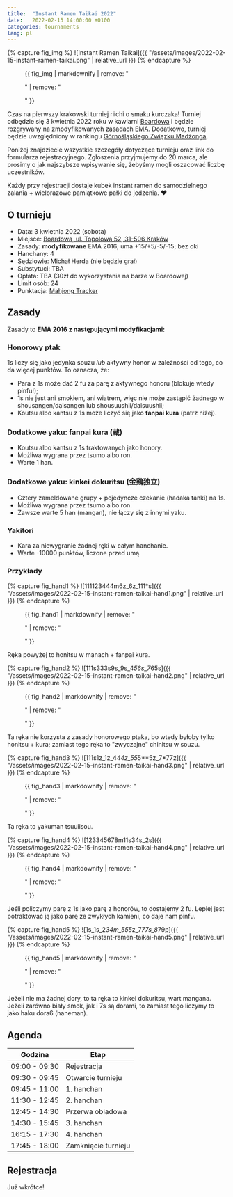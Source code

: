 ```yaml
---
title:  "Instant Ramen Taikai 2022"
date:   2022-02-15 14:00:00 +0100
categories: tournaments
lang: pl
---
```


{% capture fig_img %}
![Instant Ramen Taikai]({{ "/assets/images/2022-02-15-instant-ramen-taikai.png" | relative_url }})
{% endcapture %}

<figure>
  {{ fig_img | markdownify | remove: "<p>" | remove: "</p>" }}
</figure>

Czas na pierwszy krakowski turniej riichi o smaku kurczaka! Turniej odbędzie się 3 kwietnia 2022 roku
w kawiarni [Boardowa](http://boardowa.pl/) i będzie rozgrywany na zmodyfikowanych
zasadach [EMA](http://mahjong-europe.org/). Dodatkowo, turniej będzie uwzględniony w rankingu
[Górnośląskiego Związku Madżonga](https://mahjongsilesia.wordpress.com/).

Poniżej znajdziecie wszystkie szczegóły dotyczące turnieju oraz link do
formularza rejestracyjnego. Zgłoszenia przyjmujemy do 20 marca, ale prosimy o
jak najszybsze wpisywanie się, żebyśmy mogli oszacować liczbę uczestników.

Każdy przy rejestracji dostaje kubek instant ramen do samodzielnego zalania + wielorazowe pamiątkowe pałki do jedzenia. ❤️

## O turnieju

* Data: 3 kwietnia 2022 (sobota)
* Miejsce: [Boardowa, ul. Topolowa 52, 31-506 Kraków](https://g.page/Boardowa)
* Zasady: **modyfikowane** EMA 2016; uma +15/+5/-5/-15; bez oki
* Hanchany: 4
* Sędziowie: Michał Herda (nie będzie grał)
* Substytuci: TBA
* Opłata: TBA (30zł do wykorzystania na barze w Boardowej)
* Limit osób: 24
* Punktacja: [Mahjong Tracker](https://mahjongtracker.com/)

## Zasady

Zasady to **EMA 2016 z następującymi modyfikacjami:**

### Honorowy ptak
1s liczy się jako jedynka souzu *lub* aktywny honor w zależności od tego, co da więcej punktów. To oznacza, że:

* Para z 1s może dać 2 fu za parę z aktywnego honoru (blokuje wtedy pinfu!);
* 1s nie jest ani smokiem, ani wiatrem, więc nie może zastąpić żadnego w shousangen/daisangen lub shousuushii/daisuushii;
* Koutsu albo kantsu z 1s może liczyć się jako **fanpai kura** (patrz niżej).

### Dodatkowe yaku: fanpai kura (蔵)
* Koutsu albo kantsu z 1s traktowanych jako honory.
* Możliwa wygrana przez tsumo albo ron.
* Warte 1 han.

### Dodatkowe yaku: kinkei dokuritsu (金鶏独立)
* Cztery zameldowane grupy + pojedyncze czekanie (hadaka tanki) na 1s.
* Możliwa wygrana przez tsumo albo ron.
* Zawsze warte 5 han (mangan), nie łączy się z innymi yaku.

### Yakitori

* Kara za niewygranie żadnej ręki w całym hanchanie.
* Warte -10000 punktów, liczone przed umą.

### Przykłady

{% capture fig_hand1 %}
![111123444m6z_6z_111*s]({{ "/assets/images/2022-02-15-instant-ramen-taikai-hand1.png" | relative_url }})
{% endcapture %}

<figure>
  {{ fig_hand1 | markdownify | remove: "<p>" | remove: "</p>" }}
</figure>

Ręka powyżej to honitsu w manach + fanpai kura.

{% capture fig_hand2 %}
![111s333s9s_9s_4*56s_7*65s]({{ "/assets/images/2022-02-15-instant-ramen-taikai-hand2.png" | relative_url }})
{% endcapture %}

<figure>
  {{ fig_hand2 | markdownify | remove: "<p>" | remove: "</p>" }}
</figure>

Ta ręka nie korzysta z zasady honorowego ptaka, bo wtedy byłoby tylko honitsu + kura;
zamiast tego ręka to "zwyczajne" chinitsu w souzu.

{% capture fig_hand3 %}
![111s1z_1z_4*44z_55*5**5z_7*77z]({{ "/assets/images/2022-02-15-instant-ramen-taikai-hand3.png" | relative_url }})
{% endcapture %}

<figure>
  {{ fig_hand3 | markdownify | remove: "<p>" | remove: "</p>" }}
</figure>

Ta ręka to yakuman tsuuiisou.

{% capture fig_hand4 %}
![123345678m11s34s_2s]({{ "/assets/images/2022-02-15-instant-ramen-taikai-hand4.png" | relative_url }})
{% endcapture %}

<figure>
  {{ fig_hand4 | markdownify | remove: "<p>" | remove: "</p>" }}
</figure>

Jeśli policzymy parę z 1s jako parę z honorów, to dostajemy 2 fu.
Lepiej jest potraktować ją jako parę ze zwykłych kamieni, co daje nam pinfu.

{% capture fig_hand5 %}
![1s_1s_2*34m_555*z_7*77s_8*79p]({{ "/assets/images/2022-02-15-instant-ramen-taikai-hand5.png" | relative_url }})
{% endcapture %}

<figure>
  {{ fig_hand5 | markdownify | remove: "<p>" | remove: "</p>" }}
</figure>

Jeżeli nie ma żadnej dory, to ta ręka to kinkei dokuritsu, wart mangana.
Jeżeli zarówno biały smok, jak i 7s są dorami, to zamiast tego liczymy to jako haku dora6 (haneman).

## Agenda

| Godzina       | Etap                |
|---------------|---------------------|
| 09:00 - 09:30 | Rejestracja         |
| 09:30 - 09:45 | Otwarcie turnieju   |
| 09:45 - 11:00 | 1. hanchan          |
| 11:30 - 12:45 | 2. hanchan          |
| 12:45 - 14:30 | Przerwa obiadowa    |
| 14:30 - 15:45 | 3. hanchan          |
| 16:15 - 17:30 | 4. hanchan          |
| 17:45 - 18:00 | Zamknięcie turnieju |

## Rejestracja

Już wkrótce!
